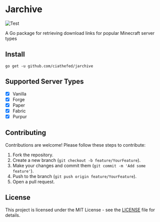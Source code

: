 # Jarchive

![Test](https://img.shields.io/github/actions/workflow/status/ciathefed/jarchive/test.yml?label=test%20%F0%9F%A7%AA&style=flat-square)

A Go package for retrieving download links for popular Minecraft server types

## Install

```shell
go get -u github.com/ciathefed/jarchive
```

## Supported Server Types

- [X] Vanilla
- [X] Forge
- [X] Paper
- [X] Fabric
- [X] Purpur

## Contributing

Contributions are welcome! Please follow these steps to contribute:

1. Fork the repository.
2. Create a new branch (`git checkout -b feature/YourFeature`).
3. Make your changes and commit them (`git commit -m 'Add some feature'`).
4. Push to the branch (`git push origin feature/YourFeature`).
5. Open a pull request.

## License

This project is licensed under the MIT License - see the [LICENSE](https://github.com/ciathefed/jarchive/blob/main/LICENSE) file for details.
